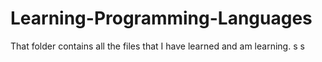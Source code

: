 # Learning-Programming-Languages
That folder contains all the files that I have learned and am learning.
s
s
